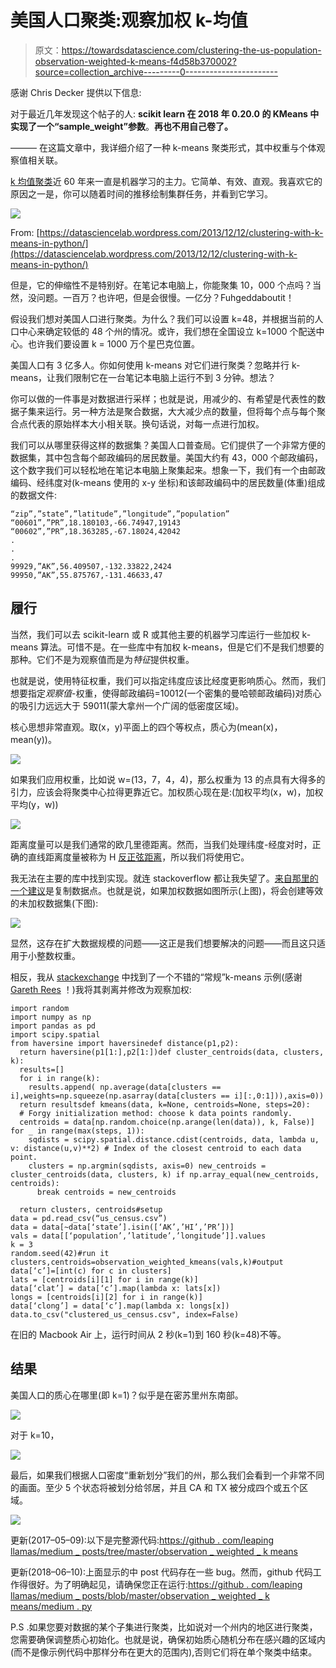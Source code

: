 # 美国人口聚类:观察加权 k-均值

> 原文：<https://towardsdatascience.com/clustering-the-us-population-observation-weighted-k-means-f4d58b370002?source=collection_archive---------0----------------------->

感谢 Chris Decker 提供以下信息:

对于最近几年发现这个帖子的人: **scikit learn 在 2018 年 0.20.0 的 KMeans 中实现了一个“sample_weight”参数**。**再也不用自己卷了。**

———
在这篇文章中，我详细介绍了一种 k-means 聚类形式，其中权重与个体观察值相关联。

[k 均值聚类](https://en.wikipedia.org/wiki/K-means_clustering)近 60 年来一直是机器学习的主力。它简单、有效、直观。我喜欢它的原因之一是，你可以随着时间的推移绘制集群任务，并看到它学习。

![](img/94748b1358605621792685dca8e18cef.png)

From: [https://datasciencelab.wordpress.com/2013/12/12/clustering-with-k-means-in-python/](https://datasciencelab.wordpress.com/2013/12/12/clustering-with-k-means-in-python/)

但是，它的伸缩性不是特别好。在笔记本电脑上，你能聚集 10，000 个点吗？当然，没问题。一百万？也许吧，但是会很慢。一亿分？Fuhgeddaboutit！

假设我们想对美国人口进行聚类。为什么？我们可以设置 k=48，并根据当前的人口中心来确定较低的 48 个州的情况。或许，我们想在全国设立 k=1000 个配送中心。也许我们要设置 k = 1000 万个星巴克位置。

美国人口有 3 亿多人。你如何使用 k-means 对它们进行聚类？忽略并行 k-means，让我们限制它在一台笔记本电脑上运行不到 3 分钟。想法？

你可以做的一件事是对数据进行采样；也就是说，用减少的、有希望是代表性的数据子集来运行。另一种方法是聚合数据，大大减少点的数量，但将每个点与每个聚合点代表的原始样本大小相关联。换句话说，对每一点进行加权。

我们可以从哪里获得这样的数据集？美国人口普查局。它们提供了一个非常方便的数据集，其中包含每个邮政编码的居民数量。美国大约有 43，000 个邮政编码，这个数字我们可以轻松地在笔记本电脑上聚集起来。想象一下，我们有一个由邮政编码、经纬度对(k-means 使用的 x-y 坐标)和该邮政编码中的居民数量(体重)组成的数据文件:

```
“zip”,”state”,”latitude”,”longitude”,”population”
“00601”,”PR”,18.180103,-66.74947,19143
“00602”,”PR”,18.363285,-67.18024,42042
.
.
.
99929,”AK”,56.409507,-132.33822,2424
99950,”AK”,55.875767,-131.46633,47
```

## 履行

当然，我们可以去 scikit-learn 或 R 或其他主要的机器学习库运行一些加权 k-means 算法。可惜不是。在一些库中有加权 k-means，但是它们不是我们想要的那种。它们不是为观察值而是为*特征*提供权重。

也就是说，使用特征权重，我们可以指定纬度应该比经度更影响质心。然而，我们想要指定*观察值*-权重，使得邮政编码=10012(一个密集的曼哈顿邮政编码)对质心的吸引力远远大于 59011(蒙大拿州一个广阔的低密度区域)。

核心思想非常直观。取(x，y)平面上的四个等权点，质心为(mean(x)，mean(y))。

![](img/75902d87774ce8eeef3406bc88a63d02.png)

如果我们应用权重，比如说 w=(13，7，4，4)，那么权重为 13 的点具有大得多的引力，应该会将聚类中心拉得更靠近它。加权质心现在是:(加权平均(x，w)，加权平均(y，w))

![](img/756827e96df6444c413df0671c439526.png)

距离度量可以是我们通常的欧几里德距离。然而，当我们处理纬度-经度对时，正确的直线距离度量被称为 H [反正弦距离](https://en.wikipedia.org/wiki/Haversine_formula)，所以我们将使用它。

我无法在主要的库中找到实现。就连 stackoverflow 都让我失望了。[来自那里的一个建议](http://stackoverflow.com/questions/29506495/weighted-clustering-with-pycluster)是复制数据点。也就是说，如果加权数据如图所示(上图)，将会创建等效的未加权数据集(下图):

![](img/b1f7b0cabff0997333584380d8fc119c.png)

显然，这存在扩大数据规模的问题——这正是我们想要解决的问题——而且这只适用于小整数权重。

相反，我从 [stackexchange](http://codereview.stackexchange.com/questions/61598/k-mean-with-numpy) 中找到了一个不错的“常规”k-means 示例(感谢 [Gareth Rees](http://codereview.stackexchange.com/users/11728/gareth-rees) ！)我将其剥离并修改为观察加权:

```
import random
import numpy as np
import pandas as pd 
import scipy.spatial
from haversine import haversinedef distance(p1,p2):
  return haversine(p1[1:],p2[1:])def cluster_centroids(data, clusters, k):
  results=[]
  for i in range(k):
    results.append( np.average(data[clusters == i],weights=np.squeeze(np.asarray(data[clusters == i][:,0:1])),axis=0))
  return resultsdef kmeans(data, k=None, centroids=None, steps=20):
  # Forgy initialization method: choose k data points randomly.
  centroids = data[np.random.choice(np.arange(len(data)), k, False)] for _ in range(max(steps, 1)):
    sqdists = scipy.spatial.distance.cdist(centroids, data, lambda u, v: distance(u,v)**2) # Index of the closest centroid to each data point.
    clusters = np.argmin(sqdists, axis=0) new_centroids = cluster_centroids(data, clusters, k) if np.array_equal(new_centroids, centroids):
      break centroids = new_centroids

  return clusters, centroids#setup
data = pd.read_csv(“us_census.csv”)
data = data[~data[‘state’].isin([‘AK’,’HI’,’PR’])]
vals = data[[‘population’,’latitude’,’longitude’]].values
k = 3
random.seed(42)#run it
clusters,centroids=observation_weighted_kmeans(vals,k)#output
data[‘c’]=[int(c) for c in clusters]
lats = [centroids[i][1] for i in range(k)]
data[‘clat’] = data[‘c’].map(lambda x: lats[x])
longs = [centroids[i][2] for i in range(k)]
data[‘clong’] = data[‘c’].map(lambda x: longs[x])
data.to_csv("clustered_us_census.csv", index=False)
```

在旧的 Macbook Air 上，运行时间从 2 秒(k=1)到 160 秒(k=48)不等。

## 结果

美国人口的质心在哪里(即 k=1)？似乎是在密苏里州东南部。

![](img/b8a72ed5d8f915ecc2b1e2899eab100b.png)

对于 k=10，

![](img/80c2d3e011dcaf6d956538f9858beaec.png)

最后，如果我们根据人口密度“重新划分”我们的州，那么我们会看到一个非常不同的画面。至少 5 个状态将被划分给邻居，并且 CA 和 TX 被分成四个或五个区域。

![](img/71290d117231c7b1a06c99de437ea4b2.png)

更新(2017–05–09):以下是完整源代码:[https://github . com/leaping llamas/medium _ posts/tree/master/observation _ weighted _ k means](https://github.com/leapingllamas/medium_posts/tree/master/observation_weighted_kmeans)

更新(2018–06–10):上面显示的中 post 代码存在一些 bug。然而，github 代码工作得很好。为了明确起见，请确保您正在运行:[https://github . com/leaping llamas/medium _ posts/blob/master/observation _ weighted _ k means/medium . py](https://github.com/leapingllamas/medium_posts/blob/master/observation_weighted_kmeans/medium.py)

P.S .如果您要对数据的某个子集进行聚类，比如说对一个州内的地区进行聚类，您需要确保调整质心初始化。也就是说，确保初始质心随机分布在感兴趣的区域内(而不是像示例代码中那样分布在更大的范围内),否则它们将在单个聚类中结束。